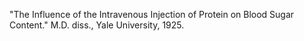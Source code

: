 "The Influence of the Intravenous Injection of Protein on Blood Sugar Content." M.D. diss., Yale University, 1925.
